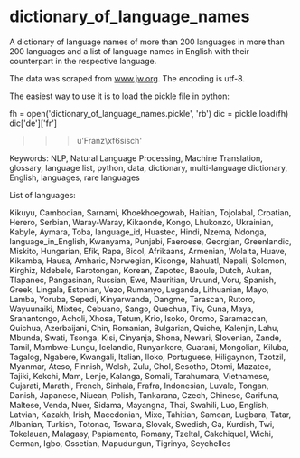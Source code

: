 dictionary_of_language_names
============================

A dictionary of language names of more than 200 languages in more than 200 languages and a list of language names in English with their counterpart in the respective language. 

The data was scraped from www.jw.org. The encoding is utf-8. 

The easiest way to use it is to load the pickle file in python:


fh = open('dictionary_of_language_names.pickle', 'rb')
dic = pickle.load(fh)
dic['de']['fr']

>>> u'Franz\xf6sisch'



Keywords: NLP, Natural Language Processing, Machine Translation, glossary, language list, python, data, dictionary, multi-language dictionary, English, languages, rare languages

List of languages: 

Kikuyu, Cambodian, Sarnami, Khoekhoegowab, Haitian, Tojolabal, Croatian, Herero, Serbian, Waray-Waray, Kikaonde, Kongo, Lhukonzo, Ukrainian, Kabyle, Aymara, Toba, language_id, Huastec, Hindi, Nzema, Ndonga, language_in_English, Kwanyama, Punjabi, Faeroese, Georgian, Greenlandic, Miskito, Hungarian, Efik, Rapa, Bicol, Afrikaans, Armenian, Wolaita, Huave, Kikamba, Hausa, Amharic, Norwegian, Kisonge, Nahuatl, Nepali, Solomon, Kirghiz, Ndebele, Rarotongan, Korean, Zapotec, Baoule, Dutch, Aukan, Tlapanec, Pangasinan, Russian, Ewe, Mauritian, Uruund, Voru, Spanish, Greek, Lingala, Estonian, Vezo, Rumanyo, Luganda, Lithuanian, Mayo, Lamba, Yoruba, Sepedi, Kinyarwanda, Dangme, Tarascan, Rutoro, Wayuunaiki, Mixtec, Cebuano, Sango, Quechua, Tiv, Guna, Maya, Sranantongo, Acholi, Xhosa, Tetum, Krio, Isoko, Oromo, Saramaccan, Quichua, Azerbaijani, Chin, Romanian, Bulgarian, Quiche, Kalenjin, Lahu, Mbunda, Swati, Tsonga, Kisi, Cinyanja, Shona, Newari, Slovenian, Zande, Tamil, Mambwe-Lungu, Icelandic, Runyankore, Guarani, Mongolian, Kiluba, Tagalog, Ngabere, Kwangali, Italian, Iloko, Portuguese, Hiligaynon, Tzotzil, Myanmar, Ateso, Finnish, Welsh, Zulu, Chol, Sesotho, Otomi, Mazatec, Tajiki, Kekchi, Mam, Lenje, Kalanga, Somali, Tarahumara, Vietnamese, Gujarati, Marathi, French, Sinhala, Frafra, Indonesian, Luvale, Tongan, Danish, Japanese, Niuean, Polish, Tankarana, Czech, Chinese, Garifuna, Maltese, Venda, Nuer, Sidama, Mayangna, Thai, Swahili, Luo, English, Latvian, Kazakh, Irish, Macedonian, Mixe, Tahitian, Samoan, Lugbara, Tatar, Albanian, Turkish, Totonac, Tswana, Slovak, Swedish, Ga, Kurdish, Twi, Tokelauan, Malagasy, Papiamento, Romany, Tzeltal, Cakchiquel, Wichi, German, Igbo, Ossetian, Mapudungun, Tigrinya, Seychelles

